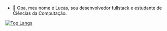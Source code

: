 - 👋 Opa, meu nome é Lucas, sou desenvolvedor fullstack e estudante de Ciências da Computação.

[![Top Langs](https://github-readme-stats.vercel.app/api/top-langs/?username=luketeeeeee&layout=donut&theme=blue_navy)](https://github.com/luketeeeeee/github-readme-stats)

<!---
luketeeeeee/luketeeeeee is a ✨ special ✨ repository because its `README.md` (this file) appears on your GitHub profile.
You can click the Preview link to take a look at your changes.
--->
